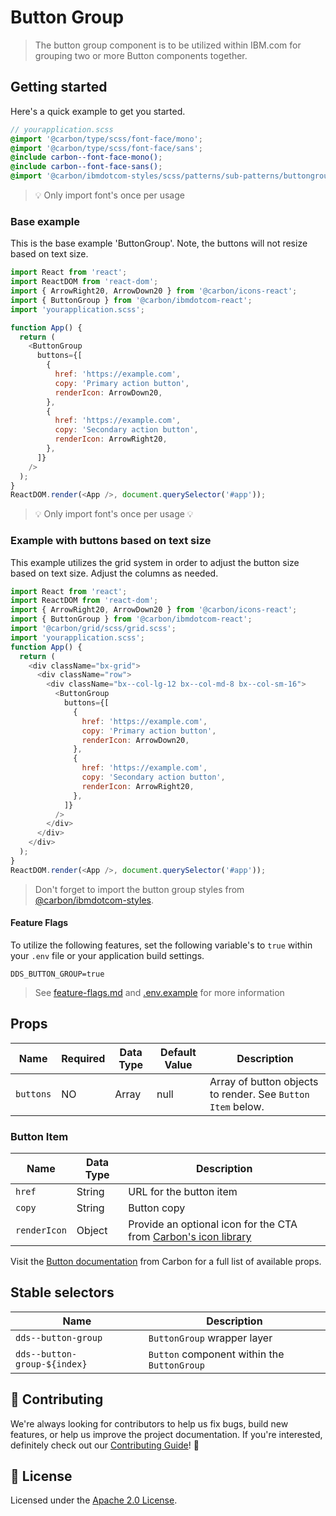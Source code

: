# Button Group

> The button group component is to be utilized within IBM.com for grouping two
> or more Button components together.

## Getting started

Here's a quick example to get you started.

```scss
// yourapplication.scss
@import '@carbon/type/scss/font-face/mono';
@import '@carbon/type/scss/font-face/sans';
@include carbon--font-face-mono();
@include carbon--font-face-sans();
@import '@carbon/ibmdotcom-styles/scss/patterns/sub-patterns/buttongroup/buttongroup';
```

> 💡 Only import font's once per usage

### Base example

This is the base example 'ButtonGroup'. Note, the buttons will not resize based
on text size.

```javascript
import React from 'react';
import ReactDOM from 'react-dom';
import { ArrowRight20, ArrowDown20 } from '@carbon/icons-react';
import { ButtonGroup } from '@carbon/ibmdotcom-react';
import 'yourapplication.scss';

function App() {
  return (
    <ButtonGroup
      buttons={[
        {
          href: 'https://example.com',
          copy: 'Primary action button',
          renderIcon: ArrowDown20,
        },
        {
          href: 'https://example.com',
          copy: 'Secondary action button',
          renderIcon: ArrowRight20,
        },
      ]}
    />
  );
}
ReactDOM.render(<App />, document.querySelector('#app'));
```

> 💡 Only import font's once per usage 💡

### Example with buttons based on text size

This example utilizes the grid system in order to adjust the button size based
on text size. Adjust the columns as needed.

```javascript
import React from 'react';
import ReactDOM from 'react-dom';
import { ArrowRight20, ArrowDown20 } from '@carbon/icons-react';
import { ButtonGroup } from '@carbon/ibmdotcom-react';
import '@carbon/grid/scss/grid.scss';
import 'yourapplication.scss';
function App() {
  return (
    <div className="bx-grid">
      <div className="row">
        <div className="bx--col-lg-12 bx--col-md-8 bx--col-sm-16">
          <ButtonGroup
            buttons={[
              {
                href: 'https://example.com',
                copy: 'Primary action button',
                renderIcon: ArrowDown20,
              },
              {
                href: 'https://example.com',
                copy: 'Secondary action button',
                renderIcon: ArrowRight20,
              },
            ]}
          />
        </div>
      </div>
    </div>
  );
}
ReactDOM.render(<App />, document.querySelector('#app'));
```

> Don't forget to import the button group styles from
> [@carbon/ibmdotcom-styles](https://github.com/carbon-design-system/ibm-dotcom-library/blob/master/packages/styles).

#### Feature Flags

To utilize the following features, set the following variable's to `true` within
your `.env` file or your application build settings.

```
DDS_BUTTON_GROUP=true
```

> See
> [feature-flags.md](https://github.com/carbon-design-system/ibm-dotcom-library/blob/master/packages/patterns-react/docs/feature-flags.md)
> and
> [.env.example](https://github.com/carbon-design-system/ibm-dotcom-library/blob/master/packages/patterns-react/.env.example)
> for more information

## Props

| Name      | Required | Data Type | Default Value | Description                                                 |
| --------- | -------- | --------- | ------------- | ----------------------------------------------------------- |
| `buttons` | NO       | Array     | null          | Array of button objects to render. See `Button Item` below. |

### Button Item

| Name         | Data Type | Description                                                                                                                    |
| ------------ | --------- | ------------------------------------------------------------------------------------------------------------------------------ |
| `href`       | String    | URL for the button item                                                                                                        |
| `copy`       | String    | Button copy                                                                                                                    |
| `renderIcon` | Object    | Provide an optional icon for the CTA from [Carbon's icon library](https://www.carbondesignsystem.com/guidelines/icons/library) |

Visit the
[Button documentation](http://react.carbondesignsystem.com/?path=/story/buttons--default)
from Carbon for a full list of available props.

## Stable selectors

| Name                         | Description                                 |
| ---------------------------- | ------------------------------------------- |
| `dds--button-group`          | `ButtonGroup` wrapper layer                 |
| `dds--button-group-${index}` | `Button` component within the `ButtonGroup` |

## 🙌 Contributing

We're always looking for contributors to help us fix bugs, build new features,
or help us improve the project documentation. If you're interested, definitely
check out our
[Contributing Guide](https://github.com/carbon-design-system/ibm-dotcom-library/blob/master/.github/CONTRIBUTING.md)!
👀

## 📝 License

Licensed under the
[Apache 2.0 License](https://github.com/carbon-design-system/ibm-dotcom-library/blob/master/LICENSE).
